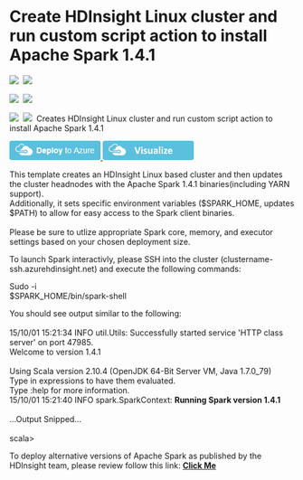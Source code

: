 # Create HDInsight Linux cluster and run custom script action to install Apache Spark 1.4.1

<IMG SRC="https://azurequickstartsservice.blob.core.windows.net/badges/hdInsight-apache-spark/PublicLastTestDate.svg" />&nbsp;
<IMG SRC="https://azurequickstartsservice.blob.core.windows.net/badges/hdInsight-apache-spark/PublicDeployment.svg" />&nbsp;

<IMG SRC="https://azurequickstartsservice.blob.core.windows.net/badges/hdInsight-apache-spark/FairfaxLastTestDate.svg" />&nbsp;
<IMG SRC="https://azurequickstartsservice.blob.core.windows.net/badges/hdInsight-apache-spark/FairfaxDeployment.svg" />&nbsp;

<IMG SRC="https://azurequickstartsservice.blob.core.windows.net/badges/hdInsight-apache-spark/BestPracticeResult.svg" />&nbsp;
<IMG SRC="https://azurequickstartsservice.blob.core.windows.net/badges/hdInsight-apache-spark/CredScanResult.svg" />&nbsp;
Creates HDInsight Linux cluster and run custom script action to install Apache Spark 1.4.1<br>

<a href="https://portal.azure.com/#create/Microsoft.Template/uri/https%3A%2F%2Fraw.githubusercontent.com%2FAzure%2Fazure-quickstart-templates%2Fmaster%2FhdInsight-apache-spark%2Fazuredeploy.json" target="_blank">
    <img src="https://raw.githubusercontent.com/Azure/azure-quickstart-templates/master/1-CONTRIBUTION-GUIDE/images/deploytoazure.png"/>
</a>
<a href="http://armviz.io/#/?load=https%3A%2F%2Fraw.githubusercontent.com%2FAzure%2Fazure-quickstart-templates%2Fmaster%2FhdInsight-apache-spark%2Fazuredeploy.json" target="_blank">
    <img src="https://raw.githubusercontent.com/Azure/azure-quickstart-templates/master/1-CONTRIBUTION-GUIDE/images/visualizebutton.png"/>
</a>

This template creates an HDInsight Linux based cluster and then updates the cluster headnodes with the Apache Spark 1.4.1 binaries(including YARN support).<br>
Additionally, it sets specific environment variables ($SPARK_HOME, updates $PATH) to allow for easy access to the Spark client binaries.<br>
<br>
Please be sure to utlize appropriate Spark core, memory, and executor settings based on your chosen deployment size.<Br>

To launch Spark interactivly, please SSH into the cluster (clustername-ssh.azurehdinsight.net) and execute the following commands:<br>

Sudo -i<Br>
$SPARK_HOME/bin/spark-shell<br>

You should see output similar to the following:<br>
<br>
15/10/01 15:21:34 INFO util.Utils: Successfully started service 'HTTP class server' on port 47985.<br>
Welcome to version 1.4.1<br>
<br>
Using Scala version 2.10.4 (OpenJDK 64-Bit Server VM, Java 1.7.0_79)<br>
Type in expressions to have them evaluated.<br>
Type :help for more information.<br>
15/10/01 15:21:40 INFO spark.SparkContext: <b>Running Spark version 1.4.1</b><br>
<br>...Output Snipped...<br><br>
scala>

To deploy alternative versions of Apache Spark as published by the HDInsight team, please review follow this link: <a href="https://azure.microsoft.com/en-us/documentation/articles/hdinsight-hadoop-customize-cluster-linux/" target="_blank"><b>Click Me</b></a>




